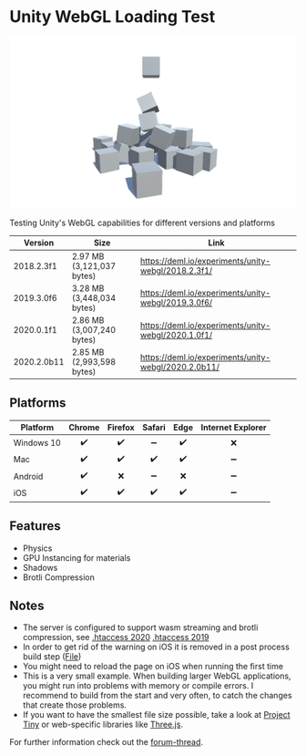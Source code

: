 # Unity WebGL Loading Test

![Preview](./preview.png)

Testing Unity's WebGL capabilities for different versions and platforms

Version | Size | Link
--- | --- | ---
2018.2.3f1 | 2.97 MB (3,121,037 bytes) | https://deml.io/experiments/unity-webgl/2018.2.3f1/
2019.3.0f6 | 3.28 MB (3,448,034 bytes) | https://deml.io/experiments/unity-webgl/2019.3.0f6/
2020.0.1f1 | 2.86 MB (3,007,240 bytes) | https://deml.io/experiments/unity-webgl/2020.1.0f1/
2020.2.0b11 | 2.85 MB (2,993,598 bytes) | https://deml.io/experiments/unity-webgl/2020.2.0b11/ 

## Platforms

| Platform   | Chrome | Firefox | Safari | Edge | Internet Explorer |
| ---------- | :----: | :-----: | :----: | :--: | :---------------: |
| Windows 10 |   ✔️    |    ✔️    |   ➖    |  ✔️   |         ❌         |
| Mac        |   ✔️    |    ✔️    |   ✔️    |  ✔️   |         ➖         |
| Android    |   ✔️    |    ❌    |   ➖    |  ❌   |         ➖         |
| iOS        |   ✔️    |    ✔️    |   ✔️    |  ✔️   |         ➖         |

## Features

* Physics
* GPU Instancing for materials
* Shadows
* Brotli Compression

## Notes

* The server is configured to support wasm streaming and brotli compression, see [.htaccess 2020](./Configuration/2020/.htaccess)  [.htaccess 2019](./Configuration/2019/.htaccess)
* In order to get rid of the warning on iOS it is removed in a post process build step ([File](./Assets/Scripts/Editor/RemoveMobileSupportWarningWebBuild.cs))
* You might need to reload the page on iOS when running the first time
* This is a very small example. When building larger WebGL applications, you might run into problems with memory or compile errors. I recommend to build from the start and very often, to catch the changes that create those problems.
* If you want to have the smallest file size possible, take a look at [Project Tiny](https://forum.unity.com/forums/project-tiny.151/) or web-specific libraries like [Three.js](https://threejs.org/).

For further information check out the [forum-thread](https://forum.unity.com/threads/webgl-builds-for-mobile.545877/).
